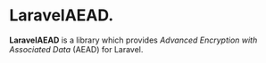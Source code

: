 # LaravelAEAD.

**LaravelAEAD** is a library which provides *Advanced Encryption with Associated Data* (AEAD) for Laravel.
